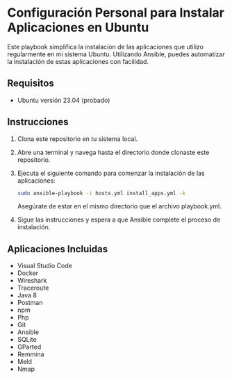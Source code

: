 # Configuración Personal para Instalar Aplicaciones en Ubuntu

Este playbook simplifica la instalación de las aplicaciones que utilizo regularmente en mi sistema Ubuntu. 
Utilizando Ansible, puedes automatizar la instalación de estas aplicaciones con facilidad.

## Requisitos

- Ubuntu versión 23.04 (probado)

## Instrucciones

1. Clona este repositorio en tu sistema local.

2. Abre una terminal y navega hasta el directorio donde clonaste este repositorio.

3. Ejecuta el siguiente comando para comenzar la instalación de las aplicaciones:

   ```bash
   sudo ansible-playbook -i hosts.yml install_apps.yml -k
   ```
   Asegúrate de estar en el mismo directorio que el archivo playbook.yml.

4. Sigue las instrucciones y espera a que Ansible complete el proceso de instalación.

## Aplicaciones Incluidas

* Visual Studio Code
* Docker
* Wireshark
* Traceroute
* Java 8
* Postman
* npm
* Php
* Git
* Ansible
* SQLite
* GParted
* Remmina
* Meld
* Nmap

